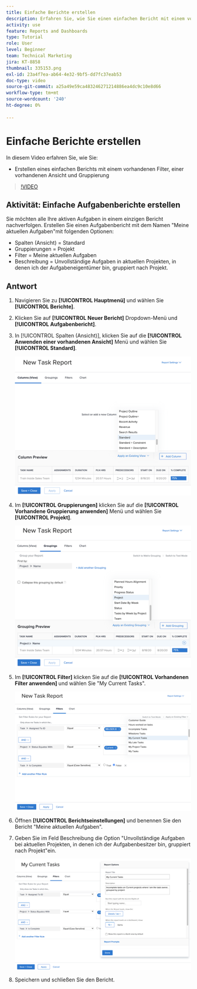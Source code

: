 ```yaml
---
title: Einfache Berichte erstellen
description: Erfahren Sie, wie Sie einen einfachen Bericht mit einem vorhandenen Filter, einer vorhandenen Ansicht und Gruppierung in Workfront erstellen.
activity: use
feature: Reports and Dashboards
type: Tutorial
role: User
level: Beginner
team: Technical Marketing
jira: KT-8858
thumbnail: 335153.png
exl-id: 23a4f7ea-ab64-4e32-9bf5-dd7fc37eab53
doc-type: video
source-git-commit: a25a49e59ca483246271214886ea4dc9c10e8d66
workflow-type: tm+mt
source-wordcount: '240'
ht-degree: 0%

---
```


# Einfache Berichte erstellen

In diesem Video erfahren Sie, wie Sie:

* Erstellen eines einfachen Berichts mit einem vorhandenen Filter, einer vorhandenen Ansicht und Gruppierung

>[!VIDEO](https://video.tv.adobe.com/v/335153/?quality=12&learn=on)

## Aktivität: Einfache Aufgabenberichte erstellen

Sie möchten alle Ihre aktiven Aufgaben in einem einzigen Bericht nachverfolgen. Erstellen Sie einen Aufgabenbericht mit dem Namen &quot;Meine aktuellen Aufgaben&quot;mit folgenden Optionen:

* Spalten (Ansicht) = Standard
* Gruppierungen = Projekt
* Filter = Meine aktuellen Aufgaben
* Beschreibung = Unvollständige Aufgaben in aktuellen Projekten, in denen ich der Aufgabeneigentümer bin, gruppiert nach Projekt.

## Antwort

1. Navigieren Sie zu **[!UICONTROL Hauptmenü]** und wählen Sie **[!UICONTROL Berichte]**.
1. Klicken Sie auf **[!UICONTROL Neuer Bericht]** Dropdown-Menü und **[!UICONTROL Aufgabenbericht]**.
1. In [!UICONTROL Spalten (Ansicht)], klicken Sie auf die **[!UICONTROL Anwenden einer vorhandenen Ansicht]** Menü und wählen Sie **[!UICONTROL Standard]**.

   ![Ein Bild des Bildschirms zum Erstellen von Spalten in einem Aufgabenbericht](assets/simple-task-report-columns.png)

1. Im **[!UICONTROL Gruppierungen]** klicken Sie auf die **[!UICONTROL Vorhandene Gruppierung anwenden]** Menü und wählen Sie **[!UICONTROL Projekt]**.

   ![Ein Bild des Bildschirms zum Erstellen von Gruppierungen in einem Aufgabenbericht](assets/simple-task-report-groupings.png)

1. Im **[!UICONTROL Filter]** klicken Sie auf die **[!UICONTROL Vorhandenen Filter anwenden]** und wählen Sie &quot;My Current Tasks&quot;.

   ![Ein Bild des Bildschirms zum Erstellen von Filtern in einem Aufgabenbericht](assets/simple-task-report-filters.png)

1. Öffnen **[!UICONTROL Berichtseinstellungen]** und benennen Sie den Bericht &quot;Meine aktuellen Aufgaben&quot;.
1. Geben Sie im Feld Beschreibung die Option &quot;Unvollständige Aufgaben bei aktuellen Projekten, in denen ich der Aufgabenbesitzer bin, gruppiert nach Projekt&quot;ein.

   ![Ein Bild des Berichtseinstellungen-Bildschirms in einem Aufgabenbericht](assets/simple-task-report-report-settings.png)

1. Speichern und schließen Sie den Bericht.
